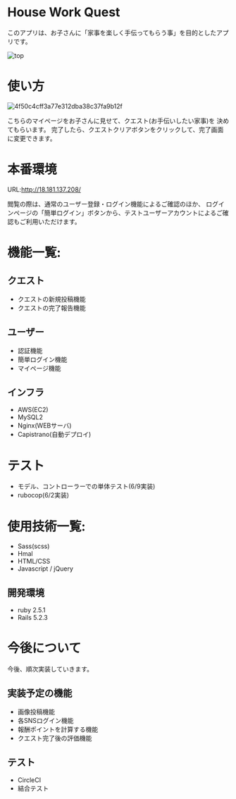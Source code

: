 
# House Work Quest
このアプリは、お子さんに「家事を楽しく手伝ってもらう事」を目的としたアプリです。

![top](https://user-images.githubusercontent.com/63326271/84291890-ab84eb80-ab80-11ea-98df-bb8050bd6519.jpg)


# 使い方
![4f50c4cff3a77e312dba38c37fa9b12f](https://user-images.githubusercontent.com/63326271/84291012-7b891880-ab7f-11ea-84c8-fc33ca381eeb.gif)

こちらのマイページをお子さんに見せて、クエスト(お手伝いしたい家事)を
決めてもらいます。
完了したら、クエストクリアボタンをクリックして、完了画面に変更できます。

# 本番環境
URL:http://18.181.137.208/

閲覧の際は、通常のユーザー登録・ログイン機能によるご確認のほか、
ログインページの「簡単ログイン」ボタンから、テストユーザーアカウントによるご確認もご利用いただけます。

# 機能一覧:

## クエスト
- クエストの新規投稿機能
- クエストの完了報告機能

## ユーザー
- 認証機能
- 簡単ログイン機能
- マイページ機能

## インフラ
- AWS(EC2)
- MySQL2
- Nginx(WEBサーバ)
- Capistrano(自動デプロイ)

# テスト
- モデル、コントローラーでの単体テスト(6/9実装)
- rubocop(6/2実装)

# 使用技術一覧:
- Sass(scss)
- Hmal
- HTML/CSS
- Javascript / jQuery

## 開発環境
- ruby 2.5.1
- Rails 5.2.3

# 今後について
今後、順次実装していきます。

## 実装予定の機能
- 画像投稿機能
- 各SNSログイン機能
- 報酬ポイントを計算する機能
- クエスト完了後の評価機能

## テスト
- CircleCI
- 結合テスト

